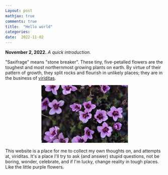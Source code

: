 ```yaml
---
Layout: post
mathjax: true
comments: true
title:  "Hello world"
categories:
date:  2022-11-02
---
```


**November 2, 2022.** *A quick introduction.*

"Saxifrage" means "stone breaker". These tiny, five-petalled
flowers are the toughest and most northernmost growing plants on
earth. By virtue of their pattern of growth, they split rocks and
flourish in unlikely places; they are in the business of
[viriditas](https://blog.saxifrage.one/about/).

<figure>
    <div style="text-align:center"><img src
    ="/img/posts/sax-photo.jpeg"/>
	</div>
	</figure>


This website is a place for me to collect my own thoughts on, and
attempts at, viriditas. It's a place I'll try to ask (and
answer) stupid questions, not be boring, wonder, celebrate, and if I'm
lucky, change reality in tough places. Like the little purple flowers.
